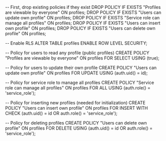 -- First, drop existing policies if they exist
DROP POLICY IF EXISTS "Profiles are viewable by everyone" ON profiles;
DROP POLICY IF EXISTS "Users can update own profile" ON profiles;
DROP POLICY IF EXISTS "Service role can manage all profiles" ON profiles;
DROP POLICY IF EXISTS "Users can insert own profile" ON profiles;
DROP POLICY IF EXISTS "Users can delete own profile" ON profiles;

-- Enable RLS
ALTER TABLE profiles ENABLE ROW LEVEL SECURITY;

-- Policy for users to read any profile (public profiles)
CREATE POLICY "Profiles are viewable by everyone"
ON profiles
FOR SELECT
USING (true);

-- Policy for users to update their own profile
CREATE POLICY "Users can update own profile"
ON profiles
FOR UPDATE
USING (auth.uid() = id);

-- Policy for service role to manage all profiles
CREATE POLICY "Service role can manage all profiles"
ON profiles
FOR ALL
USING (auth.role() = 'service_role');

-- Policy for inserting new profiles (needed for initialization)
CREATE POLICY "Users can insert own profile"
ON profiles
FOR INSERT
WITH CHECK (auth.uid() = id OR auth.role() = 'service_role');

-- Policy for deleting profiles
CREATE POLICY "Users can delete own profile"
ON profiles
FOR DELETE
USING (auth.uid() = id OR auth.role() = 'service_role');
